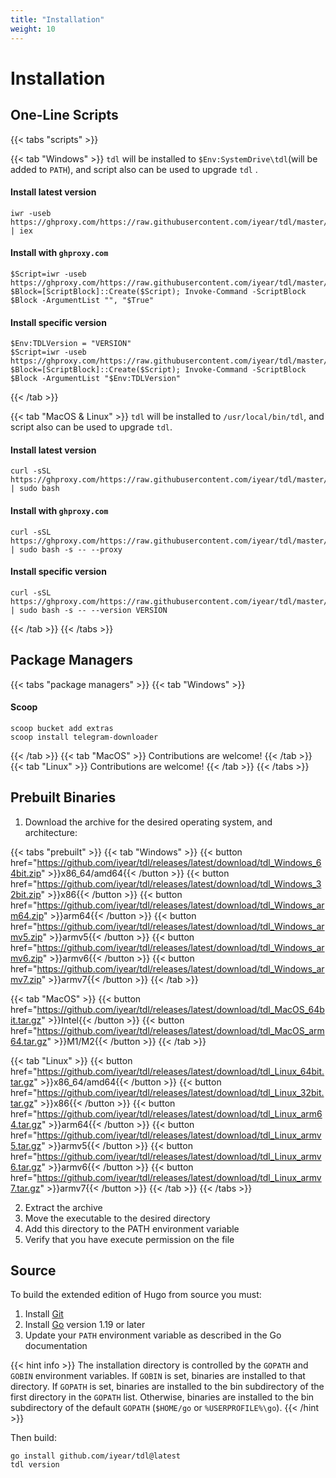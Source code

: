 ```yaml
---
title: "Installation"
weight: 10
---
```


# Installation

## One-Line Scripts

{{< tabs "scripts" >}}

{{< tab "Windows" >}}
`tdl` will be installed to `$Env:SystemDrive\tdl`(will be added to `PATH`), and script also can be used to upgrade `tdl`
.

#### Install latest version

```
iwr -useb https://ghproxy.com/https://raw.githubusercontent.com/iyear/tdl/master/scripts/install.ps1 | iex
```

#### Install with `ghproxy.com`

```
$Script=iwr -useb https://ghproxy.com/https://raw.githubusercontent.com/iyear/tdl/master/scripts/install.ps1; $Block=[ScriptBlock]::Create($Script); Invoke-Command -ScriptBlock $Block -ArgumentList "", "$True"
```

#### Install specific version

```
$Env:TDLVersion = "VERSION"
$Script=iwr -useb https://ghproxy.com/https://raw.githubusercontent.com/iyear/tdl/master/scripts/install.ps1; $Block=[ScriptBlock]::Create($Script); Invoke-Command -ScriptBlock $Block -ArgumentList "$Env:TDLVersion"
```

{{< /tab >}}

{{< tab "MacOS & Linux" >}}
`tdl` will be installed to `/usr/local/bin/tdl`, and script also can be used to upgrade `tdl`.

#### Install latest version

```
curl -sSL https://ghproxy.com/https://raw.githubusercontent.com/iyear/tdl/master/scripts/install.sh | sudo bash
```

#### Install with `ghproxy.com`

```
curl -sSL https://ghproxy.com/https://raw.githubusercontent.com/iyear/tdl/master/scripts/install.sh | sudo bash -s -- --proxy
```

#### Install specific version

```
curl -sSL https://ghproxy.com/https://raw.githubusercontent.com/iyear/tdl/master/scripts/install.sh | sudo bash -s -- --version VERSION
```

{{< /tab >}}
{{< /tabs >}}

## Package Managers

{{< tabs "package managers" >}}
{{< tab "Windows" >}}

#### Scoop

```
scoop bucket add extras
scoop install telegram-downloader
```

{{< /tab >}}
{{< tab "MacOS" >}}
Contributions are welcome!
{{< /tab >}}
{{< tab "Linux" >}}
Contributions are welcome!
{{< /tab >}}
{{< /tabs >}}

## Prebuilt Binaries

1. Download the archive for the desired operating system, and architecture:

{{< tabs "prebuilt" >}}
{{< tab "Windows" >}}
{{< button href="https://github.com/iyear/tdl/releases/latest/download/tdl_Windows_64bit.zip" >}}x86_64/amd64{{<
/button >}}
{{< button href="https://github.com/iyear/tdl/releases/latest/download/tdl_Windows_32bit.zip" >}}x86{{< /button >}}
{{< button href="https://github.com/iyear/tdl/releases/latest/download/tdl_Windows_arm64.zip" >}}arm64{{< /button >}}
{{< button href="https://github.com/iyear/tdl/releases/latest/download/tdl_Windows_armv5.zip" >}}armv5{{< /button >}}
{{< button href="https://github.com/iyear/tdl/releases/latest/download/tdl_Windows_armv6.zip" >}}armv6{{< /button >}}
{{< button href="https://github.com/iyear/tdl/releases/latest/download/tdl_Windows_armv7.zip" >}}armv7{{< /button >}}
{{< /tab >}}

{{< tab "MacOS" >}}
{{< button href="https://github.com/iyear/tdl/releases/latest/download/tdl_MacOS_64bit.tar.gz" >}}Intel{{< /button >}}
{{< button href="https://github.com/iyear/tdl/releases/latest/download/tdl_MacOS_arm64.tar.gz" >}}M1/M2{{< /button >}}
{{< /tab >}}

{{< tab "Linux" >}}
{{< button href="https://github.com/iyear/tdl/releases/latest/download/tdl_Linux_64bit.tar.gz" >}}x86_64/amd64{{<
/button >}}
{{< button href="https://github.com/iyear/tdl/releases/latest/download/tdl_Linux_32bit.tar.gz" >}}x86{{< /button >}}
{{< button href="https://github.com/iyear/tdl/releases/latest/download/tdl_Linux_arm64.tar.gz" >}}arm64{{< /button >}}
{{< button href="https://github.com/iyear/tdl/releases/latest/download/tdl_Linux_armv5.tar.gz" >}}armv5{{< /button >}}
{{< button href="https://github.com/iyear/tdl/releases/latest/download/tdl_Linux_armv6.tar.gz" >}}armv6{{< /button >}}
{{< button href="https://github.com/iyear/tdl/releases/latest/download/tdl_Linux_armv7.tar.gz" >}}armv7{{< /button >}}
{{< /tab >}}
{{< /tabs >}}

2. Extract the archive
3. Move the executable to the desired directory
4. Add this directory to the PATH environment variable
5. Verify that you have execute permission on the file

## Source

To build the extended edition of Hugo from source you must:

1. Install [Git](https://git-scm.com/)
2. Install [Go](https://go.dev/) version 1.19 or later
3. Update your `PATH` environment variable as described in the Go documentation

{{< hint info >}}
The installation directory is controlled by the `GOPATH` and `GOBIN` environment variables. If `GOBIN` is set, binaries
are installed to that directory. If `GOPATH` is set, binaries are installed to the bin subdirectory of the first
directory in the `GOPATH` list. Otherwise, binaries are installed to the bin subdirectory of the
default `GOPATH` (`$HOME/go` or `%USERPROFILE%\go`).
{{< /hint >}}

Then build:

```
go install github.com/iyear/tdl@latest
tdl version
```

